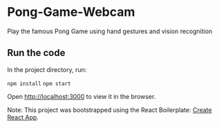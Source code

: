 # Pong-Game-Webcam
Play the famous Pong Game using hand gestures and vision recognition

## Run the code

In the project directory, run:

`npm install`
`npm start`

Open [http://localhost:3000](http://localhost:3000) to view it in the browser.



Note: This project was bootstrapped using the React Boilerplate: [Create React App](https://github.com/facebook/create-react-app).
